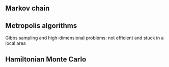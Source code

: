 ## Markov chain


## Metropolis algorithms

Gibbs sampling and high-dimensional problems: not efficient and stuck in a local area


## Hamiltonian Monte Carlo
